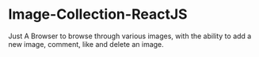# Image-Collection-ReactJS
Just A Browser to browse through various images, with the ability to add a new image, comment, like and delete an image.
